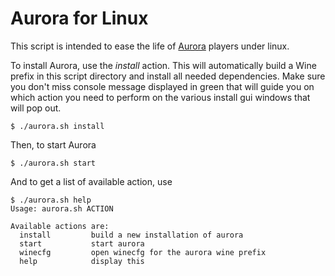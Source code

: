 Aurora for Linux
================

This script is intended to ease the life of [Aurora](http://aurora2.pentarch.org/) players under linux.

To install Aurora, use the *install* action.
This will automatically build a Wine prefix in this script directory and install all needed
dependencies.
Make sure you don't miss console message displayed in green that will guide you on which action you
need to perform on the various install gui windows that will pop out.

```bash-session
$ ./aurora.sh install
```

Then, to start Aurora

```bash-session
$ ./aurora.sh start
```

And to get a list of available action, use

```bash-session
$ ./aurora.sh help
Usage: aurora.sh ACTION

Available actions are:
  install         build a new installation of aurora
  start           start aurora
  winecfg         open winecfg for the aurora wine prefix
  help            display this

```
